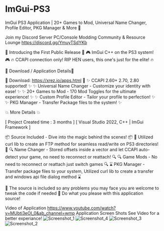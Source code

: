 # ImGui-PS3
ImGui PS3 Application | 20+ Games to Mod, Universal Name Changer, Profile Editor, PKG Manager &amp; More 🚀

Join my Discord Server
PC/Console Modding Community & Resource Lounge
https://discord.gg/YmuyTSdYKb

🎉 Introducing the First Public Release 🎉
🎮 ImGui C++ on the PS3 system! 🎮
🔥 CCAPI connection only! RIP HEN users, this one's just for the elite! 🔥

🌟 Download / Application Details🌟

🔗 Download: https://xrez.io/apps.html 🔗
✨ CCAPI 2.60+ 2.70, 2.80 supported! ✨
✨ Universal Name Changer - Customize your identity with ease! ✨
✨ 20+ Games to Mod - 170 Mod Toggles for the ultimate experience! ✨
✨ Custom Profile Editor - Tailor your profile to perfection! ✨
✨ PKG Manager - Transfer Package files to the system! ✨

💥 More Details 💥

[ Project Created time : 3 months ]
[ Visual Studio 2022, C++ | ImGui Framework ]

📦 Source Included - Dive into the magic behind the scenes! 📦
🔧 Utilized curl lib to create an FTP method for seamless read/write on PS3 directories! 🔧
🔍 Name Changer - Stored offsets inside a vector and let CCAPI auto-detect your game, no need to reconnect or reattach! 🔍
🔍 Game Mods - No need to reconnect or reattach just switch games 🔍
⌛ PKG Manager - Transfer package files to your system, Utilized curl lib to create a transfer and windows api file dialog method ⌛

🚫  The source is included so any problems you may face you are welcome to tweak the code if needed 
🚫  Do what you please with this application source!

Video of Application https://www.youtube.com/watch?v=MUbti3eOI_0&ab_channel=wmp
Application Screen Shots See Video for a better experiance!
![Screenshot_1](https://github.com/extortionate/ImGui-PS3/assets/131308027/4abc1898-5ef8-4def-b0f0-ce2369a15afa)
![Screenshot_4](https://github.com/extortionate/ImGui-PS3/assets/131308027/b725437d-5414-4e93-8a69-979055b08e0b)
![Screenshot_3](https://github.com/extortionate/ImGui-PS3/assets/131308027/8dfa4b1c-73ee-423d-80b7-9b6bf35b0c6d)
![Screenshot_2](https://github.com/extortionate/ImGui-PS3/assets/131308027/3c893905-ac36-46dd-b6c3-818a0fcf4787)
